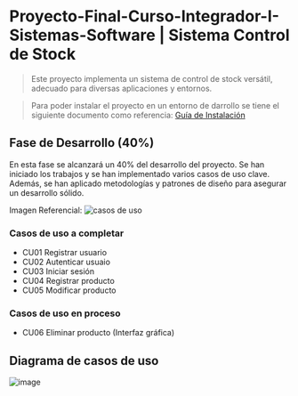 # Proyecto-Final-Curso-Integrador-I-Sistemas-Software | Sistema Control de Stock

>Este proyecto implementa un sistema de control de stock versátil, adecuado para diversas aplicaciones y entornos.

>Para poder instalar el proyecto en un entorno de darrollo se tiene el siguiente documento como referencia:
[Guía de Instalación](./docs/installings.md)


## Fase de Desarrollo (40%)
En esta fase se alcanzará un 40% del desarrollo del proyecto. Se han iniciado los trabajos y se han implementado varios casos de uso clave. Además, se han aplicado metodologías y patrones de diseño para asegurar un desarrollo sólido.

Imagen Referencial:
![casos de uso](https://github.com/user-attachments/assets/9341c494-46b5-46f4-82f8-df4c8601d365)



### Casos de uso a completar
- CU01 Registrar usuario
- CU02 Autenticar usuaio
- CU03 Iniciar sesión
- CU04 Registrar producto
- CU05 Modificar producto

### Casos de uso en proceso
- CU06 Eliminar producto (Interfaz gráfica)

## Diagrama de casos de uso
![image](https://github.com/user-attachments/assets/f57b3dbc-9667-41ad-951f-6b1a8e15f6ba)

